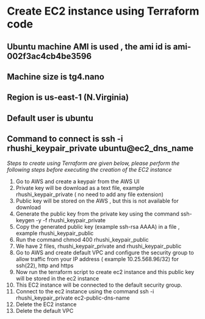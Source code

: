 # Create EC2 instance using Terraform code

## Ubuntu machine AMI is used , the ami id is ami-002f3ac4cb4be3596

## Machine size is tg4.nano
## Region is us-east-1  (N.Virginia)

## Default user is ubuntu

## Command to connect is ssh -i rhushi_keypair_private ubuntu@ec2_dns_name

*Steps to create using Terraform are given below, please perform the following steps before executing the creation of the EC2 instance*

1. Go to AWS and create a keypair from the AWS UI
2. Private key will be download as a text file, example rhushi_keypair_private  ( no need to add any file extension)
3. Public key will be stored on the AWS , but this is not available for download
4. Generate the public key from the private key using the command ssh-keygen -y -f rhushi_keypair_private
5. Copy the generated public key (example ssh-rsa AAAA) in a file , example rhushi_keypair_public
6. Run the command chmod 400 rhushi_keypair_public
7. We have 2 files, rhushi_keypair_private and rhushi_keypair_public
8. Go to AWS and create default VPC and configure the security group to allow traffic from your IP address 
   ( example 10.25.568.96/32) for ssh(22), http and https
9.  Now run the terraform script to create ec2 instance and this public key will be stored in the ec2  instance
10. This EC2 instance will be connected to the default security group.
11. Connect to the ec2 instance using the command ssh -i rhushi_keypair_private ec2-public-dns-name
12. Delete the EC2 instance
13. Delete the default VPC 
